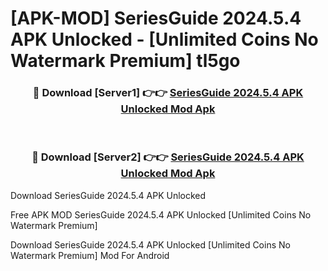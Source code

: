 # [APK-MOD] SeriesGuide 2024.5.4 APK Unlocked - [Unlimited Coins No Watermark Premium] tl5go



<div align="center">
<h3>🔴 Download [Server1] 👉👉 <a href="https://momento.my/?title=SeriesGuide_2024.5.4_APK_Unlocked">SeriesGuide 2024.5.4 APK Unlocked Mod Apk</a></h3><br>

<h3>🔴 Download [Server2] 👉👉 <a href="https://momento.my/?title=SeriesGuide_2024.5.4_APK_Unlocked">SeriesGuide 2024.5.4 APK Unlocked Mod Apk</a></h3>
</div>



Download SeriesGuide 2024.5.4 APK Unlocked 

Free APK MOD SeriesGuide 2024.5.4 APK Unlocked [Unlimited Coins No Watermark Premium]

Download SeriesGuide 2024.5.4 APK Unlocked [Unlimited Coins No Watermark Premium] Mod For Android

